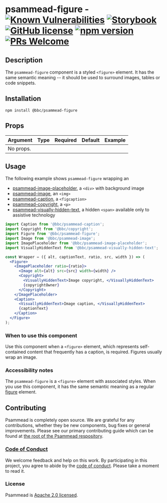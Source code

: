 # psammead-figure - [![Known Vulnerabilities](https://snyk.io/test/github/bbc/psammead/badge.svg?targetFile=packages%2Fcomponents%2Fpsammead-copyright%2Fpackage.json)](https://snyk.io/test/github/bbc/psammead?targetFile=packages%2Fcomponents%2Fpsammead-copyright%2Fpackage.json) [![Storybook](https://raw.githubusercontent.com/storybooks/brand/master/badge/badge-storybook.svg?sanitize=true)](https://bbc.github.io/psammead/?path=/story/figure--containing-image) [![GitHub license](https://img.shields.io/badge/license-Apache%202.0-blue.svg)](https://github.com/bbc/psammead/blob/latest/LICENSE) [![npm version](https://img.shields.io/npm/v/@bbc/psammead-figure.svg)](https://www.npmjs.com/package/@bbc/psammead-figure) [![PRs Welcome](https://img.shields.io/badge/PRs-welcome-brightgreen.svg)](https://github.com/bbc/psammead/blob/latest/CONTRIBUTING.md)

## Description

The `psammead-figure` component is a styled `<figure>` element. It has the same semantic meaning -- it should be used to surround images, tables or code snippets.

## Installation

`npm install @bbc/psammead-figure`

## Props

| Argument  | Type | Required | Default | Example |
| --------- | ---- | -------- | ------- | ------- |
| No props. |      |          |         |         |

## Usage

The following example shows `psammead-figure` wrapping an

- [psammead-image-placeholder](https://github.com/bbc/psammead/tree/latest/packages/components/psammead-image-placeholder), a `<div>` with background image
- [psammead-image](https://github.com/bbc/psammead/tree/latest/packages/components/psammead-image), an `<img>`
- [psammead-caption](https://github.com/bbc/psammead/tree/latest/packages/components/psammead-caption), a `<figcaption>`
- [psammead-copyright](https://github.com/bbc/psammead/tree/latest/packages/components/psammead-copyright), a `<p>`
- [psammead-visually-hidden-text](https://github.com/bbc/psammead/tree/latest/packages/components/psammead-visually-hidden-text), a hidden `<span>` available only to assistive technology

```jsx
import Caption from '@bbc/psammead-caption';
import Copyright from '@bbc/copyright';
import Figure from '@bbc/psammead-figure';
import Image from '@bbc/psammead-image';
import ImagePlaceholder from '@bbc/psammead-image-placeholder';
import VisuallyHiddenText from '@bbc/psammead-visually-hidden-text';

const Wrapper = ({ alt, captionText, ratio, src, width }) => (
  <Figure>
    <ImagePlaceholder ratio={ratio}>
      <Image alt={alt} src={src} width={width} />
      <Copyright>
        <VisuallyHiddenText>Image copyright, </VisuallyHiddenText>
        {copyrightOwner}
      </Copyright>
    </ImagePlaceholder>
    <Caption>
      <VisuallyHiddenText>Image caption, </VisuallyHiddenText>
      {captionText}
    </Caption>
  </Figure>
);
```

### When to use this component

Use this component when a `<figure>` element, which represents self-contained content that frequently has a caption, is required. Figures usually wrap an image.

<!-- ### When not to use this component -->

### Accessibility notes

The `psammead-figure` is a `<figure>` element with associated styles. When you use this component, it has the same semantic meaning as a regular [figure](https://developer.mozilla.org/en-US/docs/Web/HTML/Element/figure) element.

<!-- ## Roadmap -->

## Contributing

Psammead is completely open source. We are grateful for any contributions, whether they be new components, bug fixes or general improvements. Please see our primary contributing guide which can be found at [the root of the Psammead respository](https://github.com/bbc/psammead/blob/latest/CONTRIBUTING.md).

### [Code of Conduct](https://github.com/bbc/psammead/blob/latest/CODE_OF_CONDUCT.md)

We welcome feedback and help on this work. By participating in this project, you agree to abide by the [code of conduct](https://github.com/bbc/psammead/blob/latest/CODE_OF_CONDUCT.md). Please take a moment to read it.

### License

Psammead is [Apache 2.0 licensed](https://github.com/bbc/psammead/blob/latest/LICENSE).
